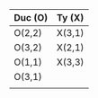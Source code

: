 | Duc (O) | Ty (X) |
|---------|--------|
| O(2,2)  | X(3,1) |
| O(3,2)  | X(2,1) |
| O(1,1)  | X(3,3) |
| O(3,1)  |   |
|   |   |